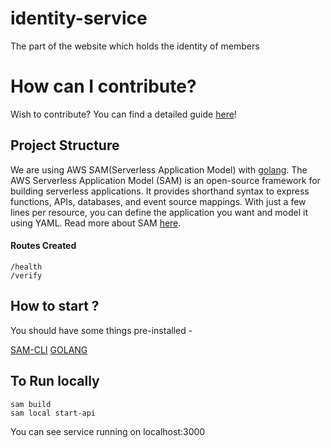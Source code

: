 # identity-service

The part of the website which holds the identity of members

# How can I contribute?

Wish to contribute? You can find a detailed guide [here](./CONTRIBUTING.md)!

## Project Structure

We are using AWS SAM(Serverless Application Model) with [golang](https://go.dev/). The AWS Serverless Application Model (SAM) is an open-source framework for building serverless applications. It provides shorthand syntax to express functions, APIs, databases, and event source mappings. With just a few lines per resource, you can define the application you want and model it using YAML. Read more about SAM [here](https://aws.amazon.com/serverless/sam/).

#### Routes Created

```
/health
/verify
```

## How to start ?

You should have some things pre-installed -

[SAM-CLI](https://docs.aws.amazon.com/serverless-application-model/latest/developerguide/serverless-sam-cli-install.html)
[GOLANG](https://go.dev/)

## To Run locally

```
sam build
sam local start-api
```

You can see service running on localhost:3000

